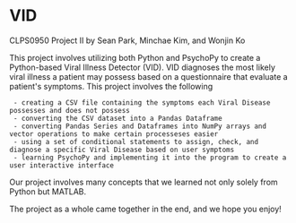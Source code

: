 # VID

CLPS0950 Project II by Sean Park, Minchae Kim, and Wonjin Ko

This project involves utilizing both Python and PsychoPy to create a Python-based Viral Illness Detector (VID). VID diagnoses the most likely viral illness a patient may possess based on a questionnaire that evaluate a patient's symptoms. This project involves the following

     - creating a CSV file containing the symptoms each Viral Disease possesses and does not possess
     - converting the CSV dataset into a Pandas Dataframe 
     - converting Pandas Series and Dataframes into NumPy arrays and vector operations to make certain processeses easier 
     - using a set of conditional statements to assign, check, and diagnose a specific Viral Disease based on user symptoms
     - learning PsychoPy and implementing it into the program to create a user interactive interface 
     
Our project involves many concepts that we learned not only solely from Python but MATLAB. 

The project as a whole came together in the end, and we hope you enjoy!
